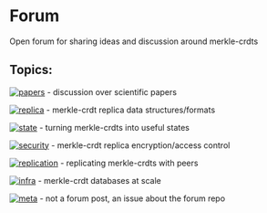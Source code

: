 # Forum

Open forum for sharing ideas and discussion around merkle-crdts

## Topics:

[![papers](https://img.shields.io/github/issues-search/merkle-crdt-ig/forum?color=blue&label=papers&query=label%3Apapers&style=flat-square)](https://github.com/merkle-crdt-ig/forum/issues?q=label%3Apapers+) -
discussion over scientific papers
 
[![replica](https://img.shields.io/github/issues-search/merkle-crdt-ig/forum?color=blue&label=replica&query=label%3Areplica&style=flat-square)](https://github.com/merkle-crdt-ig/forum/issues?q=label%3Areplica+) -
merkle-crdt replica data structures/formats

[![state](https://img.shields.io/github/issues-search/merkle-crdt-ig/forum?color=blue&label=state&query=label%3Astate&style=flat-square)](https://github.com/merkle-crdt-ig/forum/issues?q=label%3Astate+) -
turning merkle-crdts into useful states
 
[![security](https://img.shields.io/github/issues-search/merkle-crdt-ig/forum?color=blue&label=security&query=label%3Asecurity&style=flat-square)](https://github.com/merkle-crdt-ig/forum/issues?q=label%3Asecurity+) -
merkle-crdt replica encryption/access control
  
[![replication](https://img.shields.io/github/issues-search/merkle-crdt-ig/forum?color=blue&label=replication&query=label%3Areplication&style=flat-square)](https://github.com/merkle-crdt-ig/forum/issues?q=label%3Areplication+) -
replicating merkle-crdts with peers

[![infra](https://img.shields.io/github/issues-search/merkle-crdt-ig/forum?color=blue&label=infra&query=label%3Ainfra&style=flat-square)](https://github.com/merkle-crdt-ig/forum/issues?q=label%3Ainfra+) -
merkle-crdt databases at scale
 
[![meta](https://img.shields.io/github/issues-search/merkle-crdt-ig/forum?color=blue&label=meta&query=label%3Ameta&style=flat-square)](https://github.com/merkle-crdt-ig/forum/issues?q=label%3Ameta+) -
not a forum post, an issue about the forum repo
